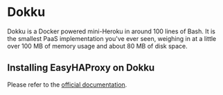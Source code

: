 # Dokku

Dokku is a Docker powered mini-Heroku in around 100 lines of Bash. It is the smallest PaaS implementation you've ever seen, weighing in at a little over 100 MB of memory usage and about 80 MB of disk space.

## Installing EasyHAProxy on Dokku

Please refer to the [official documentation](https://github.com/dokku/dokku/blob/master/docs/networking/proxies/haproxy).
